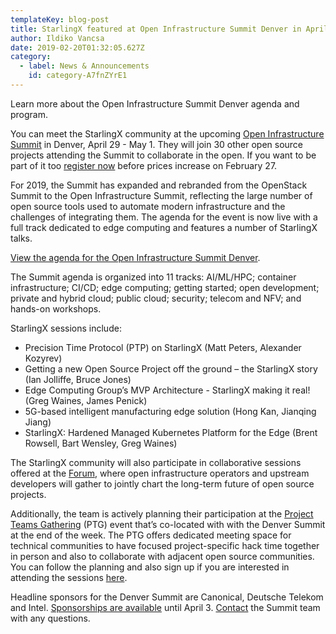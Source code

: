```yaml
---
templateKey: blog-post
title: StarlingX featured at Open Infrastructure Summit Denver in April
author: Ildiko Vancsa
date: 2019-02-20T01:32:05.627Z
category: 
  - label: News & Announcements
    id: category-A7fnZYrE1
---
```

Learn more about the Open Infrastructure Summit Denver agenda and program. <!-- more -->

You can meet the StarlingX community at the upcoming [Open Infrastructure Summit](https://www.openstack.org/summit/denver-2019/) in Denver, April 29 - May 1. They will join 30 other open source projects attending the Summit to collaborate in the open. If you want to be part of it too [register now](https://openinfrasummitandptgdenver.eventbrite.com/) before prices increase on February 27.

For 2019, the Summit has expanded and rebranded from the OpenStack Summit to the Open Infrastructure Summit, reflecting the large number of open source tools used to automate modern infrastructure and the challenges of integrating them. The agenda for the event is now live with a full track dedicated to edge computing and features a number of StarlingX talks. 

[View the agenda for the Open Infrastructure Summit Denver](https://www.openstack.org/summit/denver-2019/summit-schedule#day=2019-04-29).

The Summit agenda is organized into 11 tracks: AI/ML/HPC; container infrastructure; CI/CD; edge computing; getting started; open development; private and hybrid cloud; public cloud; security; telecom and NFV; and hands-on workshops.

StarlingX sessions include:

- Precision Time Protocol (PTP) on StarlingX (Matt Peters, Alexander Kozyrev)
- Getting a new Open Source Project off the ground – the StarlingX story (Ian Jolliffe, Bruce Jones)
- Edge Computing Group’s MVP Architecture - StarlingX making it real! (Greg Waines, James Penick)
- 5G-based intelligent manufacturing edge solution (Hong Kan, Jianqing Jiang)
- StarlingX: Hardened Managed Kubernetes Platform for the Edge (Brent Rowsell, Bart Wensley, Greg Waines)

The StarlingX community will also participate in collaborative sessions offered at the [Forum](https://wiki.openstack.org/wiki/Forum), where open infrastructure operators and upstream developers will gather to jointly chart the long-term future of open source projects. 

Additionally, the team is actively planning their participation at the [Project Teams Gathering](https://www.openstack.org/ptg) (PTG) event that’s co-located with with the Denver Summit at the end of the week. The PTG offers dedicated meeting space for technical communities to have focused project-specific hack time together in person and also to collaborate with adjacent open source communities. You can follow the planning and also sign up if you are interested in attending the sessions [here](https://etherpad.openstack.org/p/stx-ptg-preparation-denver-2019).

Headline sponsors for the Denver Summit are Canonical, Deutsche Telekom and Intel.  [Sponsorships are available](https://www.openstack.org/summit/denver-2019/sponsors/) until April 3. [Contact](mailto:summit@openstack.org) the Summit team with any questions. 